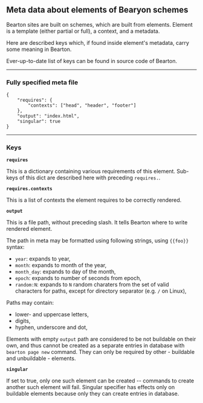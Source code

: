 ## Meta data about elements of Bearyon schemes

Bearton sites are built on schemes, which are built from elements.
Element is a template (either partial or full), a context, and a metadata.

Here are described keys which, if found inside element's metadata, carry some meaning
in Bearton.

Ever-up-to-date list of keys can be found in source code of Bearton.

----

### Fully specified meta file

```
{
    "requires": {
        "contexts": ["head", "header", "footer"]
    },
    "output": "index.html",
    "singular": true
}
```

----

### Keys

**`requires`**

This is a dictionary containing various requirements of this element.
Sub-keys of this dict are described here with preceding `requires.`.

**`requires.contexts`**

This is a list of contexts the element requires to be correctly rendered.

**`output`**

This is a file path, without preceding slash.
It tells Bearton where to write rendered element.

The path in meta may be formatted using following strings, using `{{foo}}` syntax:

- `year`: expands to year,
- `month`: expands to month of the year,
- `month_day`: expands to day of the month,
- `epoch`: expands to number of seconds from epoch,
- `random:N`: expands to `N` random charaters from the set of valid characters for paths, except for directory separator (e.g. `/` on Linux),

Paths may contain:

- lower- and uppercase letters,
- digits,
- hyphen, underscore and dot,

Elements with empty `output` path are considered to be not buildable on their own, and thus
cannot be created as a separate entries in database with `bearton page new` command.
They can only be required by other - buildable and unbuildable - elements.

**`singular`**

If set to true, only one such element can be created -- commands to create another such element will fail.
Singular specifier has effects only on buildable elements because only they can create entries in database.
